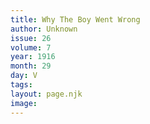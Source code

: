 ```yaml
---
title: Why The Boy Went Wrong
author: Unknown
issue: 26
volume: 7
year: 1916
month: 29
day: V
tags:
layout: page.njk
image:
---
```



